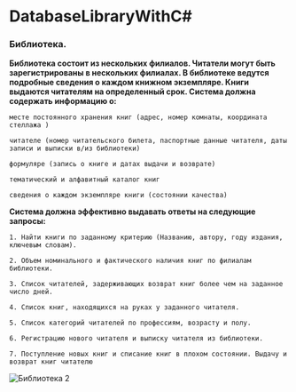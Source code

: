 # DatabaseLibraryWithC#
### **Библиотека.**

**Библиотека состоит из нескольких филиалов. Читатели могут быть
зарегистрированы в нескольких филиалах. В библиотеке ведутся подробные
сведения о каждом книжном экземпляре. Книги выдаются читателям на
определенный срок. Система должна содержать информацию о:**

`месте постоянного хранения книг (адрес, номер комнаты,
координата стеллажа )`

`читателе (номер читательского билета, паспортные данные читателя,
даты записи и выписки в/из библиотеки)`

`формуляре (запись о книге и датах выдачи и возврате)`

`тематический и алфавитный каталог книг`

`сведения о каждом экземпляре книги (состоянии качества)`

**Система должна эффективно выдавать ответы на следующие
запросы:**

`1. Найти книги по заданному критерию (Названию, автору, году
издания, ключевым словам).`

`2. Объем номинального и фактического наличия книг по филиалам
библиотеки.`

`3. Список читателей, задерживающих возврат книг более чем на
заданное число дней.`

`4. Список книг, находящихся на руках у заданного читателя.`

`5. Список категорий читателей по профессиям, возрасту и полу.`

`6. Регистрацию нового читателя и выписку читателя из библиотеки.`

`7. Поступление новых книг и списание книг в плохом состоянии.
Выдачу и возврат книг читателю`

![Библиотека 2](https://user-images.githubusercontent.com/80424547/156429999-107bdddd-962e-41b8-a02b-8cc37a4b2a81.png)

